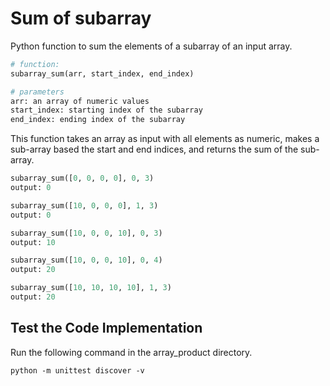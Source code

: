 # Sum of subarray

Python function to sum the elements of a subarray of an input array.

```python
# function:
subarray_sum(arr, start_index, end_index)

# parameters
arr: an array of numeric values
start_index: starting index of the subarray
end_index: ending index of the subarray
```

This function takes an array as input with all elements as numeric, makes a sub-array based the start and end indices, and returns the sum of the sub-array.

```python
subarray_sum([0, 0, 0, 0], 0, 3)
output: 0

subarray_sum([10, 0, 0, 0], 1, 3)
output: 0

subarray_sum([10, 0, 0, 10], 0, 3)
output: 10

subarray_sum([10, 0, 0, 10], 0, 4)
output: 20

subarray_sum([10, 10, 10, 10], 1, 3)
output: 20
```

## Test the Code Implementation

Run the following command in the array_product directory.

```pash
python -m unittest discover -v
